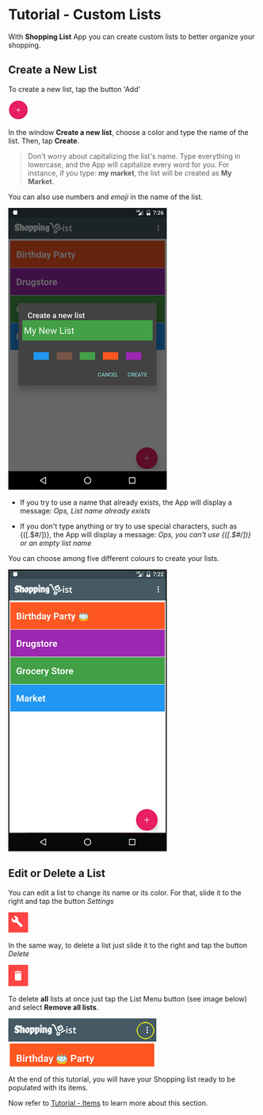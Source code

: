 # Tutorial - Custom Lists

With **Shopping List** App you can create custom lists to better organize your shopping.

## Create a New List

To create a new list, tap the button 'Add'

![](https://github.com/andreamussap/AFMussap-Tech-Shopping-List/blob/master/docs/images/shop-list-button-new-list.png "Create new List")

In the window **Create a new list**, choose a color and type the name of the list. Then, tap **Create**.

> Don't worry about capitalizing the list's name. Type everything in lowercase, and the App will capitalize every word for you. For instance, if you type: **my market**, the list will be created as **My Market**.


You can also use numbers and *emoji* in the name of the list. 

![](https://github.com/andreamussap/AFMussap-Tech-Shopping-List/blob/master/docs/images/custom_list_create_02.jpg "Create new List")

* If you try to use a name that already exists, the App will display a message: *Ops, List name already exists*

* If you don't type anything or try to use special characters, such as {([.$#/\])}, the App will display a message: *Ops, you can't use {([.$#/\])} or an empty list name*


You can choose among five different colours to create your lists.

![](https://github.com/andreamussap/AFMussap-Tech-Shopping-List/blob/master/docs/images/custom_list_create_04.jpg)


## Edit or Delete a List


You can edit a list to change its name or its color. For that, slide it to the right and tap the button *Settings*

![](https://github.com/andreamussap/AFMussap-Tech-Shopping-List/blob/master/docs/images/shop-list-button-edit-list.png "Edit a List")

In the same way, to delete a list just slide it to the right and tap the button *Delete*

![](https://github.com/andreamussap/AFMussap-Tech-Shopping-List/blob/master/docs/images/shop-list-button-delete-list.png "Delete a List")

To delete **all** lists at once just tap the List Menu button (see image below) and select **Remove all lists**.

![](https://github.com/andreamussap/AFMussap-Tech-Shopping-List/blob/master/docs/images/shop-list-lists-menu.png "List Menu button")


At the end of this tutorial, you will have your Shopping list ready to be populated with its items.

Now refer to [Tutorial - Items](https://github.com/andreamussap/AFMussap-Tech-Shopping-List/blob/master/docs/items.md) to learn more about this section.
